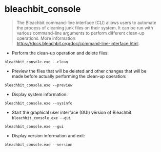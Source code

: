 # bleachbit_console

> The Bleachbit command-line interface (CLI) allows users to automate the process of cleaning junk files on their system.
> It can be run with various command-line arguments to perform different clean-up operations.
> More information: <https://docs.bleachbit.org/doc/command-line-interface.html>.

- Perform the clean-up operation and delete files:

`bleachbit_console.exe --clean`

- Preview the files that will be deleted and other changes that will be made before actually performing the clean-up operation:

`bleachbit_console.exe --preview`

- Display system information:

`bleachbit_console.exe --sysinfo`

- Start the graphical user interface (GUI) version of Bleachbit: `bleachbit_console.exe --gui`

`bleachbit_console.exe --gui`

- Display version information and exit:

`bleachbit_console.exe --version`
